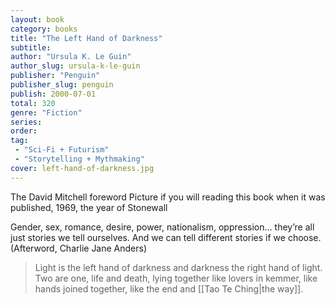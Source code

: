 ```yaml
---
layout: book
category: books
title: "The Left Hand of Darkness"
subtitle: 
author: "Ursula K. Le Guin"
author_slug: ursula-k-le-guin
publisher: "Penguin"
publisher_slug: penguin
publish: 2000-07-01
total: 320
genre: "Fiction"
series:
order:
tag: 
 - "Sci-Fi + Futurism"
 - "Storytelling + Mythmaking"
cover: left-hand-of-darkness.jpg
---
```


The David Mitchell foreword 
Picture if you will reading this book when it was published, 1969, the year of Stonewall

Gender, sex, romance, desire, power, nationalism, oppression… they’re all just stories we tell ourselves. And we can tell different stories if we choose. (Afterword, Charlie Jane Anders)

> Light is the left hand of darkness 
> and darkness the right hand of light.  
> Two are one, life and death, lying 
> together like lovers in kemmer, 
> like hands joined together, 
> like the end and [[Tao Te Ching|the way]]. 